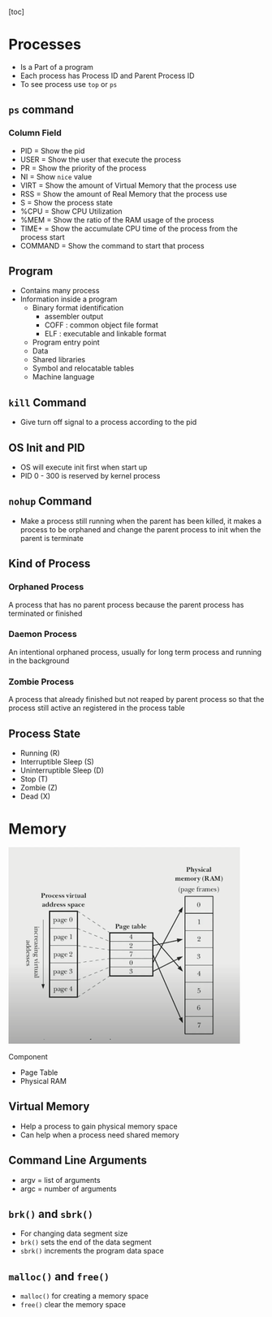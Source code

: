 [toc]

# Processes

- Is a Part of a program
- Each process has Process ID and Parent Process ID
- To see process use `top` or `ps`

## `ps` command

### Column Field

- PID = Show the pid
- USER = Show the user that execute the process
- PR = Show the priority of the process
- NI = Show `nice` value
- VIRT = Show the amount of Virtual Memory that the process use
- RSS = Show the amount of Real Memory that the process use
- S = Show the process state
- %CPU = Show CPU Utilization
- %MEM = Show the ratio of the RAM usage of the process
- TIME+ = Show the accumulate CPU time of the process from the process start
- COMMAND = Show the command to start that process

## Program

- Contains many process
- Information inside a program
  - Binary format identification
    - assembler output
    - COFF : common object file format
    - ELF : executable and linkable format
  - Program entry point
  - Data
  - Shared libraries
  - Symbol and relocatable tables
  - Machine language

## `kill` Command

- Give turn off signal to a process according to the pid

## OS Init and PID

- OS will execute init first when start up
- PID 0 - 300 is reserved by kernel process 

## `nohup` Command

- Make a process still running when the parent has been killed, it makes a process to be orphaned and change the parent process to init when the parent is terminate

## Kind of Process

### Orphaned Process

A process that has no parent process because the parent process has terminated or finished

### Daemon Process

An intentional orphaned process, usually for long term process and running in the background

### Zombie Process

A process that already finished but not reaped by parent process so that the process still active an registered in the process table

## Process State

- Running (R)
- Interruptible Sleep (S)
- Uninterruptible Sleep (D)
- Stop (T)
- Zombie (Z)
- Dead (X)

# Memory

![image-20201006085549226](image-20201006085549226.png)

Component

- Page Table
- Physical RAM

## Virtual Memory

- Help a process to gain physical memory space
- Can help when a process need shared memory

## Command Line Arguments

- argv = list of arguments
- argc = number of arguments

## `brk()` and `sbrk()`

- For changing data segment size
- `brk()` sets the end of the data segment
- `sbrk()` increments the program data space

## `malloc()` and `free()`

- `malloc()` for creating a memory space
- `free()` clear the memory space
